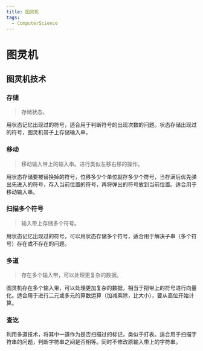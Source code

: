 ```yaml
---
title: 图灵机
tags: 
  - ComputerScience
---
```


# 图灵机

## 图灵机技术

### 存储

> 存储状态。

用状态记忆出现过的符号，适合用于判断符号的出现次数的问题。状态存储出现过的符号，图灵机带子上存储输入串。

### 移动

> 移动输入带上的输入串。进行类似左移右移的操作。

用状态存储要被替换掉的符号，位移多少个单位就存多少个符号，当存满后优先弹出先进入的符号，存入当前位置的符号，再将弹出的符号放到当前位置。适合用于移动输入串。

### 扫描多个符号

> 输入带上存储多个符号。

用状态记忆出现过的符号，可以用状态存储多个符号，适合用于解决子串（多个符号）存在或不存在的问题。

### 多道

> 存在多个输入带，可以处理更复杂的数据。

图灵机存在多个输入带，可以处理更加复杂的数据，相当于把带上的符号进行向量化。适合用于进行二元或多元的算数运算（加减乘除，比大小），要从高位开始计算。

### 查讫

利用多道技术，将其中一道作为是否扫描过的标记，类似于打表。适合用于扫描字符串的问题，判断字符串之间是否相等。同时不修改原输入带上的字符串。
